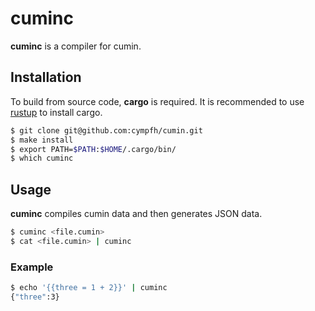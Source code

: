 # cuminc

**cuminc** is a compiler for cumin.

## Installation

To build from source code, **cargo** is required.
It is recommended to use [rustup](https://www.rust-lang.org/tools/install) to install cargo.

```bash
$ git clone git@github.com:cympfh/cumin.git
$ make install
$ export PATH=$PATH:$HOME/.cargo/bin/
$ which cuminc
```

## Usage

**cuminc** compiles cumin data and then generates JSON data.

```bash
$ cuminc <file.cumin>
$ cat <file.cumin> | cuminc
```

### Example

```bash
$ echo '{{three = 1 + 2}}' | cuminc
{"three":3}
```
